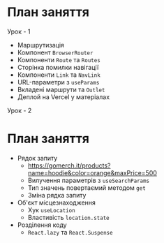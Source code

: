 # План заняття
Урок - 1

- Маршрутизація
- Компонент `BrowserRouter`
- Компоненти `Route` та `Routes`
- Сторінка помилки навігації
- Компоненти `Link` та `NavLink`
- URL-параметри з `useParams`
- Вкладені маршрути та `Outlet`
- Деплой на Vercel у матеріалах

Урок - 2

# План заняття

- Рядок запиту
  - https://gomerch.it/products?name=hoodie&color=orange&maxPrice=500
  - Вилучення параметрів з `useSearchParams`
  - Тип значень повертаємий методом `get`
  - Зміна рядка запиту
- Об'єкт місцезнаходження
  - Хук `useLocation`
  - Властивість `location.state`
- Розділення коду
  - `React.lazy` та `React.Suspense`